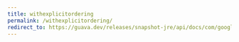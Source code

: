 ```yaml
---
title: withexplicitordering
permalink: /withexplicitordering/
redirect_to: https://guava.dev/releases/snapshot-jre/api/docs/com/google/common/util/concurrent/CycleDetectingLockFactory.WithExplicitOrdering.html
---
```

